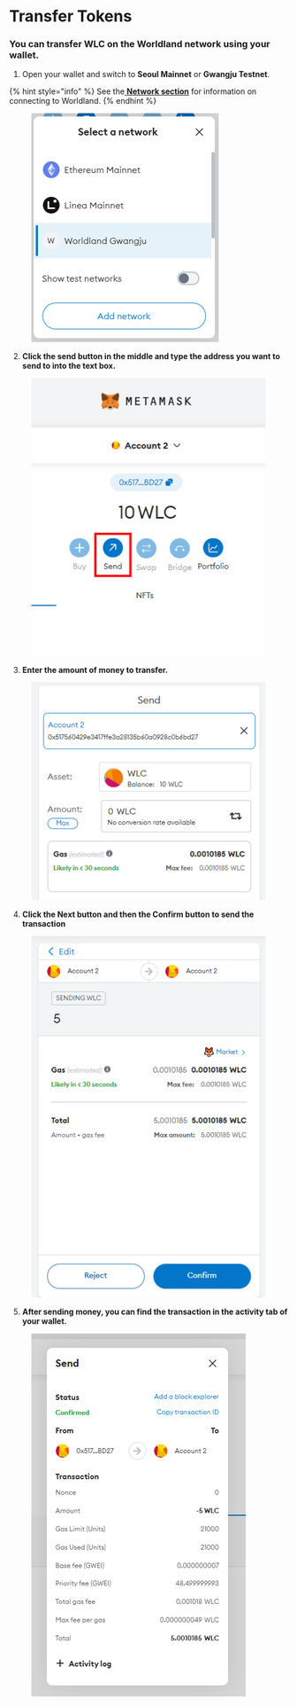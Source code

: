 # Transfer Tokens



### You can transfer WLC on the Worldland network using your wallet.

1. Open your wallet and switch to **Seoul Mainnet** or **Gwangju Testnet**.

{% hint style="info" %}
See the[ **Network section**](network.md) for information on connecting to Worldland.
{% endhint %}

<figure><img src="../../.gitbook/assets/image (10).png" alt=""><figcaption></figcaption></figure>

2. **Click the send button in the middle and type the address you want to send to into the text box.**

<figure><img src="../../.gitbook/assets/image (12).png" alt=""><figcaption></figcaption></figure>

3. **Enter the amount of money to transfer.**

<figure><img src="../../.gitbook/assets/image (5).png" alt=""><figcaption></figcaption></figure>

4. **Click the Next button and then the Confirm button to send the transaction**

<figure><img src="../../.gitbook/assets/image (3).png" alt=""><figcaption></figcaption></figure>

5. **After sending money, you can find the transaction in the activity tab of your wallet.**

<figure><img src="../../.gitbook/assets/image (8).png" alt=""><figcaption></figcaption></figure>



